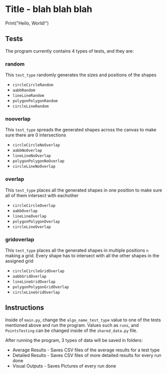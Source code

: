 # Title - blah blah blah

Print("Hello, World!")

## Tests
The program currently contains 4 types of tests, and they are:
### random
This `test_type` randomly generates the sizes and positions of the shapes
- `circleCircleRandom`
- `aabbRandom`
- `lineLineRandom`
- `polygonPolygonRandom`
- `circleLineRandom`

### nooverlap
This `test_type` spreads the generated shapes across the canvas to make sure there are 0 intersections
- `circleCircleNoOverlap`
- `aabbNoOverlap`
- `lineLineNoOverlap`
- `polygonPolygonNoOverlap`
- `circleLineNoOverlap`

### overlap
This `test_type` places all the generated shapes in one position to make sure all of them intersect with eachother
- `circleCircleOverlap`
- `aabbOverlap`
- `lineLineOverlap`
- `polygonPolygonOverlap`
- `circleLineOverlap`

### gridoverlap
This `test_type` places all the generated shapes in multiple positions `n` making a grid. Every shape has to intersect with all the other shapes in the assigned grid
- `circleCircleGridOverlap`
- `aabbGridOverlap`
- `lineLineGridOverlap`
- `polygonPolygonGridOverlap`
- `circleLineGridOverlap`


## Instructions
Inside of `main.py`, change the `algo_name_test_type` value to one of the tests mentioned above and run the program.
Values such as `runs`, and `PointsTesting` can be changed inside of the `shared_data.py` file.

After running the program, 3 types of data will be saved in folders:
- Average Results - Saves CSV files of the average results for a test type
- Detailed Results - Saves CSV files of more detailed results for every run done
- Visual Outputs - Saves Pictures of every run done

